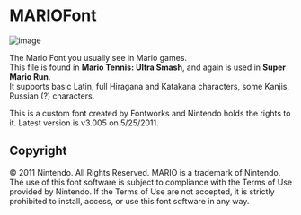 # MARIOFont

![image](https://i.imgur.com/Gn4b1H9.png)

The Mario Font you usually see in Mario games.  
This file is found in **Mario Tennis: Ultra Smash**, and again is used in **Super Mario Run**.  
It supports basic Latin, full Hiragana and Katakana characters, some Kanjis, Russian (?) characters.

This is a custom font created by Fontworks and Nintendo holds the rights to it. Latest version is v3.005 on 5/25/2011.

## Copyright
© 2011 Nintendo. All Rights Reserved. MARIO is a trademark of Nintendo.  
The use of this font software is subject to compliance with the Terms of Use provided by Nintendo. If the Terms of Use are not accepted, it is strictly prohibited to install, access, or use this font software in any way.
